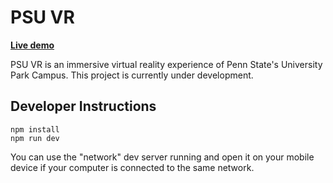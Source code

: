 # PSU VR

**[Live demo](https://psu-vr.vercel.app/)**

PSU VR is an immersive virtual reality experience of Penn State's University Park Campus. This project is currently under development.

<!-- ![Home page screenshot](public/social/screenshot.png?raw=true "Home page screenshot") -->

## Developer Instructions

```
npm install
npm run dev
```

You can use the "network" dev server running and open it on your mobile device if your computer is connected to the same network.
